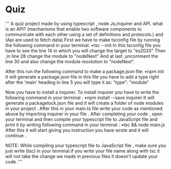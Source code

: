 
# Quiz

''' A quiz project made by using typescript , node Js,inquirer and API.
what is an API?
(mechanisms that enable two software components to communicate with each other using a set of definitions and protocols.) and (Api are used to fetch data)
First we have to make tsconfig file by running the following command in your terminal:
•tsc --init
In this tsconfig file you have to see the line 14 in which you will change the target to "es2020"
Then ,in line 28 change the module to "nodeNext"
And at last ,uncomment the line 30 and also change the module resolution to "nodeNext".

After this run the following command to make a package.json file:
•npm init
It will generate a package.json file in this file you have to add a type right after the 'main' heading in line 5 you will type it as:
"type": "module"

Now you have to install a inquirer.
To install inquirer you have to write the following command in your terminal :
•npm install --save inquirer
It will generate a packagelock.json file and it will create a folder of node modules in your project .
After this in your main.ts file write your code as mentioned above by importing inquirer in your file .
After completing your code , open your terminal and then compile your typescript file to JavaScript file and print it by writing following command in your terminal :
•tsc && node main.js
After this it will start giving you instruction you have wrote and it will continue .


NOTE:
While compiling your typescript file to JavaScript file , make sure you just write (tsc) in your terminal.if you write your file name along with tsc it will not take the change we made in previous files it doesn't update your code .''' 